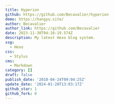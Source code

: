 ```yaml
---
title: Hyperion
github: https://github.com/Becavalier/hyperion
demo: https://hangyu.site/
author: Becavalier
author_link: https://github.com/Becavalier
date: 2023-11-30T04:16:19.574Z
description: My latest Hexo blog system.
ssg:
  - Hexo
css:
  - Stylus
cms:
  - Markdown
category: []
draft: false
publish_date: '2018-04-24T09:04:25Z'
update_date: '2024-01-28T13:03:17Z'
github_star: 1
github_fork: 0
---
```

